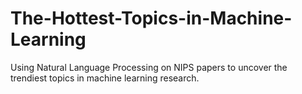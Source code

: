 # The-Hottest-Topics-in-Machine-Learning
Using Natural Language Processing on NIPS papers to uncover the trendiest topics in machine learning research.
